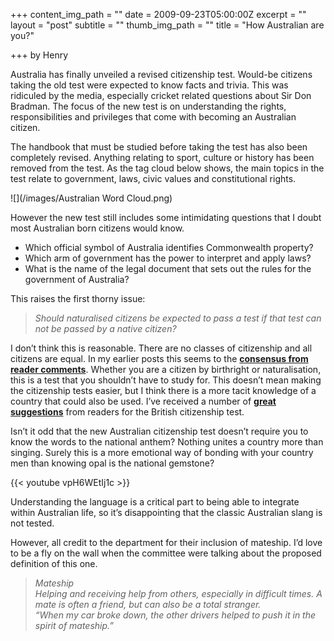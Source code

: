 +++
content_img_path = ""
date = 2009-09-23T05:00:00Z
excerpt = ""
layout = "post"
subtitle = ""
thumb_img_path = ""
title = "How Australian are you?"

+++
by Henry

Australia has finally unveiled a revised citizenship test. Would-be citizens taking the old test were expected to know facts and trivia. This was ridiculed by the media, especially cricket related questions about Sir Don Bradman. The focus of the new test is on understanding the rights, responsibilities and privileges that come with becoming an Australian citizen.

The handbook that must be studied before taking the test has also been completely revised. Anything relating to sport, culture or history has been removed from the test. As the tag cloud below shows, the main topics in the test relate to government, laws, civic values and constitutional rights.

![](/images/Australian  Word Cloud.png)

However the new test still includes some intimidating questions that I doubt most Australian born citizens would know.

* Which official symbol of Australia identifies Commonwealth property?
* Which arm of government has the power to interpret and apply laws?
* What is the name of the legal document that sets out the rules for the government of Australia?

This raises the first thorny issue:

> _Should naturalised citizens be expected to pass a test if that test can not be passed by a native citizen?_

I don’t think this is reasonable. There are no classes of citizenship and all citizens are equal. In my earlier posts this seems to the [**consensus from reader comments**](https://howbritish.wpengine.com/2009/08/04/one-in-seven-brits-pass-the-uks-citizenship-test/#comments). Whether you are a citizen by birthright or naturalisation, this is a test that you shouldn’t have to study for. This doesn’t mean making the citizenship tests easier, but I think there is a more tacit knowledge of a country that could also be used. I’ve received a number of [**great suggestions**](https://howbritish.wpengine.com/2009/08/04/one-in-seven-brits-pass-the-uks-citizenship-test/#comment-160) from readers for the British citizenship test.

Isn’t it odd that the new Australian citizenship test doesn’t require you to know the words to the national anthem? Nothing unites a country more than singing. Surely this is a more emotional way of bonding with your country men than knowing opal is the national gemstone?

{{< youtube vpH6WEtIj1c >}}

Understanding the language is a critical part to being able to integrate within Australian life, so it’s disappointing that the classic Australian slang is not tested.

However, all credit to the department for their inclusion of mateship. I’d love to be a fly on the wall when the committee were talking about the proposed definition of this one.

> _Mateship  
> Helping and receiving help from others, especially in difficult times. A mate is often a friend, but can also be a total stranger.  
> “When my car broke down, the other drivers helped to push it in the spirit of mateship.”_